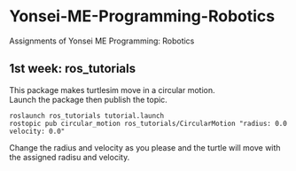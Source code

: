 # Yonsei-ME-Programming-Robotics
Assignments of Yonsei ME Programming: Robotics

## 1st week: ros_tutorials  
This package makes turtlesim move in a circular motion.  
Launch the package then publish the topic.
```
roslaunch ros_tutorials tutorial.launch  
rostopic pub circular_motion ros_tutorials/CircularMotion "radius: 0.0 velocity: 0.0" 
```
Change the radius and velocity as you please and the turtle will move with the assigned radisu and velocity.
